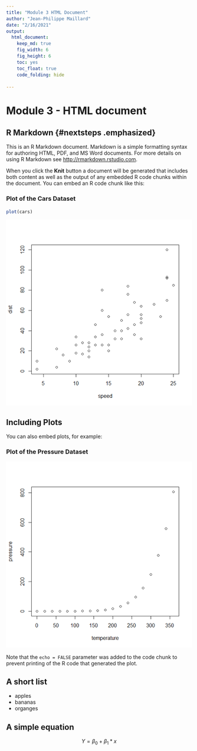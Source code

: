 ```yaml
---
title: "Module 3 HTML Document"
author: "Jean-Philippe Maillard"
date: "2/16/2021"
output: 
  html_document:
    keep_md: true 
    fig_width: 6
    fig_height: 6
    toc: yes
    toc_float: true
    code_folding: hide
    
---
```




# Module 3 - HTML document

## R Markdown {#nextsteps .emphasized}

This is an R Markdown document. Markdown is a simple formatting syntax for authoring HTML, PDF, and MS Word documents. For more details on using R Markdown see <http://rmarkdown.rstudio.com>.

When you click the **Knit** button a document will be generated that includes both content as well as the output of any embedded R code chunks within the document. You can embed an R code chunk like this:

### Plot of the Cars Dataset


```r
plot(cars)
```

![](index_files/figure-html/cars-1.png)<!-- -->

## Including Plots

You can also embed plots, for example:

### Plot of the Pressure Dataset

![](index_files/figure-html/pressure-1.png)<!-- -->

Note that the `echo = FALSE` parameter was added to the code chunk to prevent printing of the R code that generated the plot.

## A short list

* apples
* bananas
* organges

## A simple equation

$$ Y = \beta_0 + \beta_1*x $$
